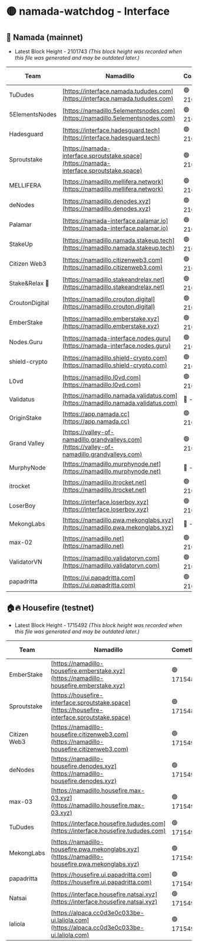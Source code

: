# 🟡 namada-watchdog - Interface

## 🚀 Namada (mainnet)
- Latest Block Height - 2101743 *(This block height was recorded when this file was generated and may be outdated later.)*

| Team | Namadillo | CometBFT | Indexer | MASP Indexer |
|-|-|-|-|-|
| TuDudes | [https://interface.namada.tududes.com](https://interface.namada.tududes.com) | 🟢 2101722 | 🟢 2101722 | 🟢 2101722 |
| 5ElementsNodes | [https://namadillo.5elementsnodes.com](https://namadillo.5elementsnodes.com) | 🟢 2101722 | 🟢 2101722 | 🟢 2101722 |
| Hadesguard | [https://interface.hadesguard.tech](https://interface.hadesguard.tech) | 🟢 2101722 | 🟢 2101722 | 🟢 2101722 |
| Sproutstake | [https://namada-interface.sproutstake.space](https://namada-interface.sproutstake.space) | 🟢 2101723 | 🟢 2101723 | 🟢 2101723 |
| MELLIFERA | [https://namadillo.mellifera.network](https://namadillo.mellifera.network) | 🟢 2101724 | 🟢 2101724 | 🟢 2101724 |
| deNodes | [https://namadillo.denodes.xyz](https://namadillo.denodes.xyz) | 🟢 2101724 | 🟢 2101724 | 🟢 2101724 |
| Palamar | [https://namada-interface.palamar.io](https://namada-interface.palamar.io) | 🟢 2101725 | 🟢 2101725 | 🟢 2101725 |
| StakeUp | [https://namadillo.namada.stakeup.tech](https://namadillo.namada.stakeup.tech) | 🟢 2101725 | 🟢 2101725 | 🟢 2101725 |
| Citizen Web3 | [https://namadillo.citizenweb3.com](https://namadillo.citizenweb3.com) | 🟢 2101726 | 🟢 2101726 | 🔴 153554 |
| Stake&Relax 🦥 | [https://namadillo.stakeandrelax.net](https://namadillo.stakeandrelax.net) | 🟢 2101726 | 🟢 2101726 | 🟢 2101726 |
| CroutonDigital | [https://namadillo.crouton.digital](https://namadillo.crouton.digital) | 🟢 2101727 | 🔴 - | 🟢 2101728 |
| EmberStake | [https://namadillo.emberstake.xyz](https://namadillo.emberstake.xyz) | 🟢 2101728 | 🟢 2101728 | 🟢 2101728 |
| Nodes.Guru | [https://namada-interface.nodes.guru](https://namada-interface.nodes.guru) | 🟢 2101729 | 🟢 2101729 | 🟢 2101729 |
| shield-crypto | [https://namadillo.shield-crypto.com](https://namadillo.shield-crypto.com) | 🟢 2101729 | 🟢 2101729 | 🟢 2101729 |
| L0vd | [https://namadillo.l0vd.com](https://namadillo.l0vd.com) | 🟢 2101730 | 🟢 2101730 | 🟢 2101730 |
| Validatus | [https://namadillo.namada.validatus.com](https://namadillo.namada.validatus.com) | 🔴 - | 🔴 - | 🔴 - |
| OriginStake | [https://app.namada.cc](https://app.namada.cc) | 🟢 2101736 | 🟢 2101736 | 🟢 2101736 |
| Grand Valley | [https://valley-of-namadillo.grandvalleys.com](https://valley-of-namadillo.grandvalleys.com) | 🟢 2101736 | 🟢 2101736 | 🟢 2101736 |
| MurphyNode | [https://namadillo.murphynode.net](https://namadillo.murphynode.net) | 🔴 - | 🔴 - | 🔴 - |
| itrocket | [https://namadillo.itrocket.net](https://namadillo.itrocket.net) | 🟢 2101742 | 🟢 2101742 | 🟢 2101741 |
| LoserBoy | [https://interface.loserboy.xyz](https://interface.loserboy.xyz) | 🟢 2101742 | 🟢 2101742 | 🟢 2101742 |
| MekongLabs | [https://namadillo.pwa.mekonglabs.xyz](https://namadillo.pwa.mekonglabs.xyz) | 🔴 - | 🔴 - | 🔴 - |
| max-02 | [https://namadillo.net](https://namadillo.net) | 🟢 2101743 | 🟢 2101743 | 🟢 2101742 |
| ValidatorVN | [https://namadillo.validatorvn.com](https://namadillo.validatorvn.com) | 🟢 2101743 | 🟢 2101743 | 🟢 2101743 |
| papadritta | [https://ui.papadritta.com](https://ui.papadritta.com) | 🟢 2101743 | 🟢 2101743 | 🟢 2101743 |

## 🏠🔥 Housefire (testnet)
- Latest Block Height - 1715492 *(This block height was recorded when this file was generated and may be outdated later.)*

| Team | Namadillo | CometBFT | Indexer | MASP Indexer |
|-|-|-|-|-|
| EmberStake | [https://namadillo-housefire.emberstake.xyz](https://namadillo-housefire.emberstake.xyz) | 🟢 1715489 | 🟢 1715489 | 🟢 1715489 |
| Sproutstake | [https://housefire-interface.sproutstake.space](https://housefire-interface.sproutstake.space) | 🟢 1715489 | 🟢 1715489 | 🟢 1715489 |
| Citizen Web3 | [https://namadillo-housefire.citizenweb3.com](https://namadillo-housefire.citizenweb3.com) | 🟢 1715490 | 🟢 1715490 | 🟢 1715490 |
| deNodes | [https://namadillo-housefire.denodes.xyz](https://namadillo-housefire.denodes.xyz) | 🟢 1715490 | 🟢 1715490 | 🟢 1715490 |
| max-03 | [https://namadillo.housefire.max-03.xyz](https://namadillo.housefire.max-03.xyz) | 🟢 1715491 | 🟢 1715491 | 🟢 1715490 |
| TuDudes | [https://interface.housefire.tududes.com](https://interface.housefire.tududes.com) | 🟢 1715491 | 🟢 1715491 | 🟢 1715491 |
| MekongLabs | [https://namadillo-housefire.pwa.mekonglabs.xyz](https://namadillo-housefire.pwa.mekonglabs.xyz) | 🟢 1715491 | 🟢 1715491 | 🟢 1715491 |
| papadritta | [https://housefire.ui.papadritta.com](https://housefire.ui.papadritta.com) | 🟢 1715492 | 🟢 1715491 | 🟢 1715492 |
| Natsai | [https://interface.housefire.natsai.xyz](https://interface.housefire.natsai.xyz) | 🟢 1715492 | 🟢 1715492 | 🟢 1715492 |
| laliola | [https://alpaca.cc0d3e0c033be-ui.laliola.com](https://alpaca.cc0d3e0c033be-ui.laliola.com) | 🟢 1715492 | 🟢 1715492 | 🟢 1715492 |

